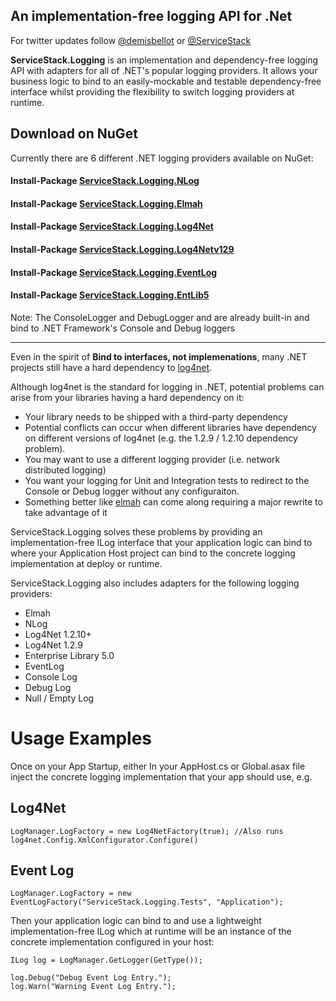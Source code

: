 ## An implementation-free logging API for .Net

For twitter updates follow <a href="http://twitter.com/demisbellot">@demisbellot</a> or <a href="http://twitter.com/servicestack">@ServiceStack</a>

**ServiceStack.Logging** is an implementation and dependency-free logging API with adapters for all of .NET's popular logging providers.
It allows your business logic to bind to an easily-mockable and testable dependency-free interface whilst providing the flexibility to switch logging providers at runtime.

## Download on NuGet

Currently there are 6 different .NET logging providers available on NuGet:

#### Install-Package [ServiceStack.Logging.NLog](https://nuget.org/packages/ServiceStack.Logging.NLog)
#### Install-Package [ServiceStack.Logging.Elmah](https://nuget.org/packages/ServiceStack.Logging.Elmah)
#### Install-Package [ServiceStack.Logging.Log4Net](https://nuget.org/packages/ServiceStack.Logging.Log4Net)
#### Install-Package [ServiceStack.Logging.Log4Netv129](https://nuget.org/packages/ServiceStack.Logging.Log4Netv129)
#### Install-Package [ServiceStack.Logging.EventLog](https://nuget.org/packages/ServiceStack.Logging.EventLog)
#### Install-Package [ServiceStack.Logging.EntLib5](https://nuget.org/packages/ServiceStack.Logging.EntLib5)

Note: The ConsoleLogger and DebugLogger and are already built-in and bind to .NET Framework's Console and Debug loggers

-----

Even in the spirit of **Bind to interfaces, not implemenations**, many .NET projects still have
a hard dependency to [log4net](http://logging.apache.org/log4net/index.html). 

Although log4net is the standard for logging in .NET, potential problems can arise from your libraries having a hard dependency on it:

* Your library needs to be shipped with a third-party dependency
* Potential conflicts can occur when different libraries have dependency on different versions of log4net (e.g. the 1.2.9 / 1.2.10 dependency problem).
* You may want to use a different logging provider (i.e. network distributed logging)
* You want your logging for Unit and Integration tests to redirect to the Console or Debug logger without any configuraiton.
* Something better like [elmah](http://code.google.com/p/elmah/) can come along requiring a major rewrite to take advantage of it

ServiceStack.Logging solves these problems by providing an implementation-free ILog interface that your application logic can bind to 
where your Application Host project can bind to the concrete logging implementation at deploy or runtime.

ServiceStack.Logging also includes adapters for the following logging providers:

* Elmah
* NLog
* Log4Net 1.2.10+
* Log4Net 1.2.9
* Enterprise Library 5.0
* EventLog
* Console Log
* Debug Log
* Null / Empty Log

# Usage Examples

Once on your App Startup, either In your AppHost.cs or Global.asax file inject the concrete logging implementation that your app should use, e.g.

## Log4Net
    LogManager.LogFactory = new Log4NetFactory(true); //Also runs log4net.Config.XmlConfigurator.Configure()

## Event Log
    LogManager.LogFactory = new EventLogFactory("ServiceStack.Logging.Tests", "Application");

Then your application logic can bind to and use a lightweight implementation-free ILog which at runtime will be an instance of the concrete implementation configured in your host:

    ILog log = LogManager.GetLogger(GetType());

    log.Debug("Debug Event Log Entry.");
    log.Warn("Warning Event Log Entry.");




